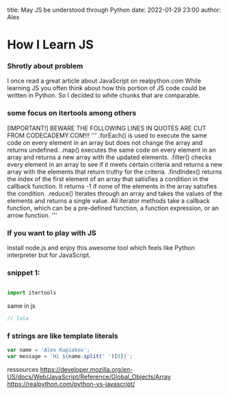 title: May JS be understood through Python
date: 2022-01-29 23:00
author: Alex

#  How I Learn JS 

### Shrotly about problem

I once read a great article about JavaScript on realpython.com 
While learning JS you often think about how this portion of JS code could be written in Python. So I decided to white chunks that are comparable.

### some focus on itertools among others
[IMPORTANT!] BEWARE THE FOLLOWING LINES IN QUOTES ARE CUT FROM CODECADEMY.COM!!!
'''
.forEach() is used to execute the same code on every element in an array but does not change the array and returns undefined.
.map() executes the same code on every element in an array and returns a new array with the updated elements.
.filter() checks every element in an array to see if it meets certain criteria and returns a new array with the elements that return truthy for the criteria.
.findIndex() returns the index of the first element of an array that satisfies a condition in the callback function. It returns -1 if none of the elements in the array satisfies the condition.
.reduce() iterates through an array and takes the values of the elements and returns a single value.
All iterator methods take a callback function, which can be a pre-defined function, a function expression, or an arrow function.
'''

### If you want to play with JS
Install node.js and enjoy this awesome tool which feels like Python interpreter but for JavaScript.

### snippet 1:
```python

import itertools
```
same in js 
```js
// lala
```
### f strings are like template literals
```js
var name = 'Alex Kupiakov';
var message = `Hi ${name.split(' ')[0]}`;

```

ressources 
<https://developer.mozilla.org/en-US/docs/Web/JavaScript/Reference/Global_Objects/Array>
<https://realpython.com/python-vs-javascript/>